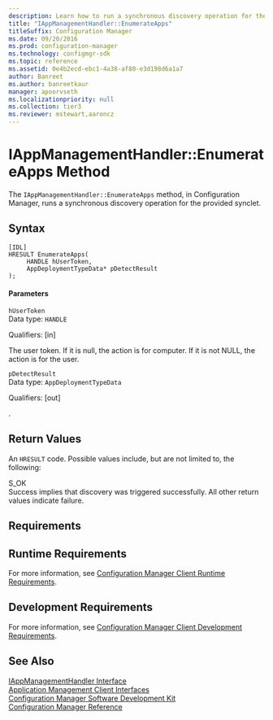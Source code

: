 ```yaml
---
description: Learn how to run a synchronous discovery operation for the provided synclet in Configuration Manager.
title: "IAppManagementHandler::EnumerateApps"
titleSuffix: Configuration Manager
ms.date: 09/20/2016
ms.prod: configuration-manager
ms.technology: configmgr-sdk
ms.topic: reference
ms.assetid: 0e4b2ecd-ebc1-4a38-af80-e3d198d6a1a7
author: Banreet
ms.author: banreetkaur
manager: apoorvseth
ms.localizationpriority: null
ms.collection: tier3
ms.reviewer: mstewart,aaroncz 
---
```

# IAppManagementHandler::EnumerateApps Method
The `IAppManagementHandler::EnumerateApps` method, in Configuration Manager, runs a synchronous discovery operation for the provided synclet.  

## Syntax  

```  
[IDL]  
HRESULT EnumerateApps(  
     HANDLE hUserToken,  
     AppDeploymentTypeData* pDetectResult  
);  
```  

#### Parameters  
 `hUserToken`  
 Data type: `HANDLE`  

 Qualifiers: [in]  

 The user token. If it is null, the action is for computer. If it is not NULL, the action is for the user.  

 `pDetectResult`  
 Data type: `AppDeploymentTypeData`  

 Qualifiers: [out]  

 .   

## Return Values  
 An `HRESULT` code. Possible values include, but are not limited to, the following:  

 S_OK  
 Success implies that discovery was triggered successfully.  All other return values indicate failure.  

## Requirements  

## Runtime Requirements  
 For more information, see [Configuration Manager Client Runtime Requirements](../../../../../develop/core/reqs/client-runtime-requirements.md).  

## Development Requirements  
 For more information, see [Configuration Manager Client Development Requirements](../../../../../develop/core/reqs/client-development-requirements.md).  

## See Also  
 [IAppManagementHandler Interface](../../../../../develop/reference/core/clients/client-classes/iappmanagementhandler-interface.md)   
 [Application Management Client Interfaces](../../../../../develop/reference/core/clients/client-classes/application-management-client-interfaces.md)   
 [Configuration Manager Software Development Kit](../../../../../develop/core/misc/system-center-configuration-manager-sdk.md)   
 [Configuration Manager Reference](../../../../../develop/reference/configuration-manager-reference.md)

